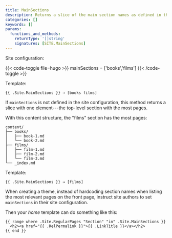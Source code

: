 ```yaml
---
title: MainSections
description: Returns a slice of the main section names as defined in the site configuration, falling back to the top-level section with the most pages.
categories: []
keywords: []
params:
  functions_and_methods:
    returnType: '[]string'
    signatures: [SITE.MainSections]
---
```


Site configuration:

{{< code-toggle file=hugo >}}
mainSections = ['books','films']
{{< /code-toggle >}}

Template:

```go-html-template
{{ .Site.MainSections }} → [books films]
```

If `mainSections` is not defined in the site configuration, this method returns a slice with one element---the top-level section with the most pages.

With this content structure, the "films" section has the most pages:

```text
content/
├── books/
│   ├── book-1.md
│   └── book-2.md
├── films/
│   ├── film-1.md
│   ├── film-2.md
│   └── film-3.md
└── _index.md
```

Template:

```go-html-template
{{ .Site.MainSections }} → [films]
```

When creating a theme, instead of hardcoding section names when listing the most relevant pages on the front page, instruct site authors to set `mainSections` in their site configuration.

Then your _home_ template can do something like this:

```go-html-template {file="layouts/home.html"}
{{ range where .Site.RegularPages "Section" "in" .Site.MainSections }}
  <h2><a href="{{ .RelPermalink }}">{{ .LinkTitle }}</a></h2>
{{ end }}
```
